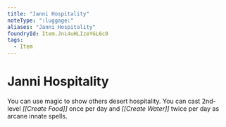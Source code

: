 ```yaml
---
title: "Janni Hospitality"
noteType: ":luggage:"
aliases: "Janni Hospitality"
foundryId: Item.Jni4uHLIzeYGL6c0
tags:
  - Item
---
```


# Janni Hospitality

You can use magic to show others desert hospitality. You can cast 2nd-level _[[Create Food]]_ once per day and _[[Create Water]]_ twice per day as arcane innate spells.
